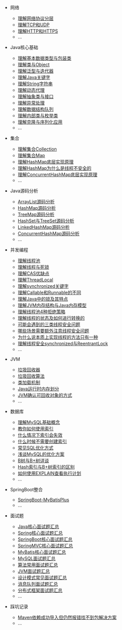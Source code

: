 * 网络
  * [理解网络协议分层](docs/计算机网络/网络协议分层.md)
  * [理解TCP和UDP](docs/计算机网络/理解TCP和UDP.md)
  * [理解HTTP和HTTPS](docs/计算机网络/理解HTTP与HTTPS.md)
  * ...

* Java核心基础
  * [理解基本数据类型与包装类](docs/Java万岁/Java-基础不牢地动山摇/理解基本数据类型与包装类.md)
  * [理解类与Object](docs/Java万岁/Java-基础不牢地动山摇/理解类与Object.md)
  * [理解泛型与迭代器](docs/Java万岁/Java-基础不牢地动山摇/理解泛型与迭代器.md)
  * [理解Java关键字](docs/Java万岁/Java-基础不牢地动山摇/理解Java关键字.md)
  * [理解String字符串](docs/Java万岁/Java-基础不牢地动山摇/理解String字符串.md)
  * [理解动态代理](docs/Java万岁/Java-基础不牢地动山摇/理解动态代理.md)
  * [理解抽象类与接口](docs/Java万岁/Java-基础不牢地动山摇/理解抽象类与接口.md)
  * [理解异常处理](docs/Java万岁/Java-基础不牢地动山摇/理解异常处理.md)
  * [理解数据结构队列](docs/Java万岁/Java-基础不牢地动山摇/理解数据结构队列.md)
  * [理解内部类与枚举类](docs/Java万岁/Java-基础不牢地动山摇/理解各种内部类和枚举类.md)
  * [理解克隆与序列化应用](docs/Java万岁/Java-基础不牢地动山摇/理解克隆与序列化应用.md)
  * ...
 
* 集合
  * [理解集合Collection](docs/Java万岁/Java-基础不牢地动山摇/理解集合Collection.md)
  * [理解集合Map](docs/Java万岁/Java-基础不牢地动山摇/理解集合Map.md)
  * [理解HashMap底层实现原理](docs/Java万岁/Java-基础不牢地动山摇/理解HashMap底层实现原理.md)
  * [理解HashMap为什么是线程不安全的](docs/Java万岁/Java-基础不牢地动山摇/理解HashMap为什么是线程不安全的.md)
  * [理解ConcurrentHashMap底层实现原理](docs/Java万岁/Java-基础不牢地动山摇/理解ConcurrentHashMap底层实现原理.md)
  * ...
  
* Java源码分析
  * [ArrayList源码分析](docs/Java源码分析/ArrayList源码分析.md)
  * [HashMap源码分析](docs/Java源码分析/HashMap源码分析.md)
  * [TreeMap源码分析](docs/Java源码分析/TreeMap源码分析.md)
  * [HashSet与TreeSet源码分析](docs/Java源码分析/HashSet与TreeSet源码分析.md)
  * [LinkedHashMap源码分析](docs/Java源码分析/LinkedHashMap源码分析.md)
  * [ConcurrentHashMap源码分析](docs/Java源码分析/ConcurrentHashMap源码分析.md)
  * ... 
  
* 并发编程
  * [理解线程池](docs/并发编程/理解线程池.md)
  * [理解线程与死锁](docs/并发编程/理解线程与死锁.md)
  * [理解CAS优缺点](docs/并发编程/理解CAS优缺点.md)
  * [理解ThreadLocal](docs/并发编程/理解ThreadLocal.md)
  * [理解synchronized关键字](docs/并发编程/理解synchronized关键字.md)
  * [理解Callable和Runnable的不同](docs/并发编程/理解Callable和Runnable的不同.md)
  * [理解Java中的锁及其特点](docs/并发编程/理解Java中的锁及其特点.md)
  * [理解JVM内存结构与Java内存模型](docs/并发编程/理解JVM内存结构与Java内存模型.md)
  * [理解线程池4种拒绝策略](docs/并发编程/理解线程池4种拒绝策略.md)
  * [理解线程的状态及如何进行转换的](docs/并发编程/理解线程的状态及如何进行转换的.md)
  * [可能会遇到的三类线程安全问题](docs/并发编程/可能会遇到的三类线程安全问题.md)
  * [哪些场景需要额外注意线程安全问题](docs/并发编程/哪些场景需要额外注意线程安全问题.md)
  * [为什么说本质上实现线程的方法只有一种](docs/并发编程/为什么说本质上实现线程的方法只有一种.md)
  * [理解线程安全synchronized与ReentrantLock](docs/并发编程/理解线程安全synchronized与ReentrantLock.md)
  * ...
  
* JVM
  * [垃圾回收器](docs/JVM/垃圾回收器.md)
  * [垃圾回收算法](docs/JVM/垃圾回收算法.md)
  * [类加载机制](docs/JVM/类加载机制.md)
  * [Java运行时内存划分](docs/JVM/Java运行时内存划分.md)
  * [JVM确认可回收对象的方式](docs/JVM/JVM确认可回收对象的方式.md)
  * ...

* 数据库
  * [理解MySQL基础概念](docs/MySQL/MySQL基础概念.md)
  * [教你如何使用索引](docs/MySQL/如何使用索引.md)
  * [什么情况下索引会失效](docs/MySQL/什么情况下索引失效.md)
  * [什么时候不需要创建索引](docs/MySQL/什么时候不需要创建索引.md)
  * [常见SQL优化方式](docs/MySQL/常见SQL优化方式.md)  
  * [浅谈MySQL的优化方案](docs/MySQL/浅谈MySQL的优化方案.md)  
  * [B树与B+树详谈](docs/MySQL/B树与B+树详谈.md)
  * [Hash索引与B+树索引的区别](docs/MySQL/Hash索引与B+树索引的区别.md)
  * [如何使用EXPLAIN查看执行计划](docs/MySQL/如何使用EXPLAIN查看执行计划.md) 
  * ...

* SpringBoot整合
   * [SpringBoot-MyBatisPlus](docs/SpringBoot/基于SpringBoot集成Mybatis-Plus实现代码生成器.md)
   * ...

* 面试题
  * [Java核心面试题汇总](docs/面试题/Java核心面试题汇总.md)
  * [Spring核心面试题汇总](docs/面试题/Spring面试题汇总.md)
  * [SpringBoot核心面试题汇总](docs/面试题/SpringBoot面试题汇总.md)
  * [SpringMVC核心面试题汇总](docs/面试题/SpringMVC面试题汇总.md)
  * [MyBatis核心面试题汇总](docs/面试题/MyBatis面试题汇总.md)
  * [MySQL面试题汇总](docs/面试题/MySQL面试题汇总.md)
  * [算法常用面试题汇总](docs/面试题/算法常用面试题汇总.md)
  * [JVM面试题汇总](docs/面试题/JVM面试题汇总.md)
  * [设计模式常见面试题汇总](docs/面试题/设计模式常见面试题汇总.md)
  * [消息队列面试题汇总](docs/面试题/消息队列面试题汇总.md)
  * [分布式框架面试题汇总](docs/面试题/分布式框架面试题合集.md)
  * ...
  
* 踩坑记录
  * [Maven依赖成功导入但仍然报错找不到包解决方案](docs/踩坑记录/IDEAMaven依赖成功导入但仍然报错找不到包解决方案.md)
  * ...

